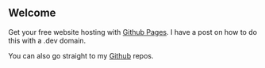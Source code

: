 ## Welcome

Get your free website hosting with [Github Pages](https://pages.github.com).
I have a post on how to do this with a .dev domain.

You can also go straight to my [Github](https://github.com/matbilodeau?tab=repositories) repos.
